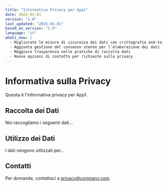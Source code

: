 ```yaml
---
title: "Informativa Privacy per App1"
date: 2025-01-01
version: "1.0"
last_updated: "2025-01-01"
based_on_version: "1.0"
language: "it"
whats_new: |
  - Migliorate le misure di sicurezza dei dati con crittografia end-to-end
  - Aggiunta gestione del consenso utente per l'elaborazione dei dati
  - Maggiore trasparenza nelle pratiche di raccolta dati
  - Nuove opzioni di contatto per richieste sulla privacy
---
```


# Informativa sulla Privacy

Questa è l'informativa privacy per App1.

## Raccolta dei Dati

Noi raccogliamo i seguenti dati...

## Utilizzo dei Dati

I dati vengono utilizzati per...

## Contatti

Per domande, contattaci a privacy@company.com.
